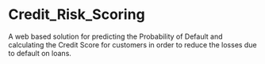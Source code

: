 # Credit_Risk_Scoring
A web based solution for predicting the Probability of Default and calculating the Credit Score for customers in order to reduce the losses due to default on loans. 

